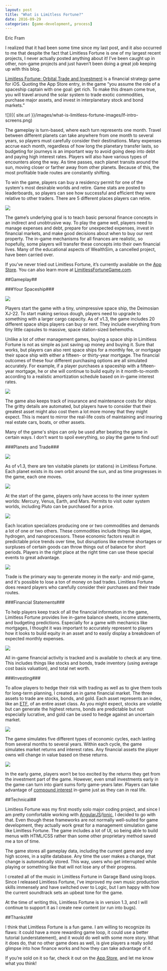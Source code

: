 ```yaml
---
layout: post
title: "What is Limitless Fortune?"
date: 2016-09-29
categories: [game-development, process]
---
```

Eric Fram  

I realized that it had been some time since my last post, and it also occurred to me that despite the fact that Limitless Fortune is one of my largest recent projects, I never actually posted anything about it! I’ve been caught up in other, non-game projects and just haven’t been doing a great job keeping up with this blog.

[Limitless Fortune: Orbital Trade and Investment](https://itunes.apple.com/us/app/limitless-fortune-orbital/id1101932740?ls=1&mt=8) is a financial strategy game for iOS. Quoting the App Store entry, in the game “you assume the role of a spaceship captain with one goal: get rich. To make this dream come true, you will travel around the solar system to trade exotic commodities, purchase major assets, and invest in interplanetary stock and bond markets.”

![]({{ site.url }}/images/what-is-limitless-fortune-images/lf-intro-screens.png)

The gameplay is turn-based, where each turn represents one month. Travel between different planets can take anywhere from one month to several years, so players must carefully consider their destinations. Many expenses accrue each month, regardless of how long the planetary transfer lasts, so budgeting for journeys is an important way to avoid going deep into debt and paying high interest rates. Players will also have various types of encounters along the way. As time passes, each planet transits around the sun, moving closer or farther away from other planets. Because of this, the most profitable trade routes are constantly shifting.

To win the game, players can buy a residency permit for one of the system's most desirable worlds and retire. Game stats are posted to leaderboards, so players can see how successful and efficient they were relative to other traders. There are 5 different places players can retire.

<img class="blog-entry-image-small" src="{{ site.url }}/images/what-is-limitless-fortune-images/lf-res-permit.png" rel="lf res permit">

The game’s underlying goal is to teach basic personal finance concepts in an indirect and unobtrusive way. To play the game well, players need to manage expenses and debt, prepare for unexpected expenses, invest in financial markets, and make good decisions about when to buy our rent property. The in-game mechanisms for all finances are realistic, so hopefully, some players will transfer these concepts into their own financial lives. Many of the educational aspects of WealthSim, a cancelled project, have been carried over. 

If you’ve never tried out Limitless Fortune, it’s currently available on the [App Store](https://itunes.apple.com/us/app/limitless-fortune-orbital/id1101932740?ls=1&mt=8). You can also learn more at [LimitlessFortuneGame.com](http://limitlessfortunegame.com/).

##Gameplay##

###Your Spaceship###

<img class="blog-entry-image-small" src="{{ site.url }}/images/what-is-limitless-fortune-images/lf-small-ship.png" rel="lf torus">

Players start the game with a tiny, unimpressive space ship, the Deimosian XJ-22. To start making serious dough, players need to upgrade to something with a larger cargo capacity. As of v1.3, the game includes 20 different space ships players can buy or rent. They include everything from tiny little capsules to massive, space station-sized behemoths.

Unlike a lot of other management games, buying a space ship in Limitless Fortune is not as simple as just saving up money and buying it. Sure that works, but players can also rent space ships for a monthly fee, or mortgage their space ship with either a fifteen- or thirty-year mortgage. The financial outcomes of these four different purchasing options are all simulated accurately. For example, if a player purchases a spaceship with a fifteen-year mortgage, he or she will continue to build equity in it month-to-month according to a realistic amortization schedule based on in-game interest rates.

<img class="blog-entry-image-small" src="{{ site.url }}/images/what-is-limitless-fortune-images/lf-ship-market.png" rel="lf torus">

The game also keeps track of insurance and maintenance costs for ships. The gritty details are automated, but players have to consider that their greatest asset might also cost them a lot more money that they might expect. This is meant to mirror the real-life costs of maintaining and insuring real estate cars, boats, or other assets.

Many of the game's ships can only be used after beating the game in certain ways. I don’t want to spoil everything, so play the game to find out!

###Planets and Trade###

<img class="blog-entry-image-small" src="{{ site.url }}/images/what-is-limitless-fortune-images/lf-torus.png" rel="lf torus">

As of v1.3, there are ten visitable planets (or stations) in Limitless Fortune. Each planet exists in its own orbit around the sun, and as time progresses in the game, each one moves.

<img class="blog-entry-image-small" src="{{ site.url }}/images/what-is-limitless-fortune-images/lf-system-map.png" rel="lf system map">

At the start of the game, players only have access to the inner system worlds: Mercury, Venus, Earth, and Mars. Permits to visit outer system worlds, including Pluto can be purchased for a price.

<img class="blog-entry-image-small" src="{{ site.url }}/images/what-is-limitless-fortune-images/lf-permits.png" rel="lf permits">

Each location specializes producing one or two commodities and demands a lot of one or two others. These commodities include things like algae, hydrogen, and nanoprocessors. These economic factors result in predictable price trends over time, but disruptions like extreme shortages or surpluses of certain goods can throw things out of balance for short periods. Players in the right place at the right time can use these special events to great advantage.

<img class="blog-entry-image-small" src="{{ site.url }}/images/what-is-limitless-fortune-images/lf-alert.png" rel="lf alert">

Trade is the primary way to generate money in the early- and mid-game, and it's possible to lose a ton of money on bad trades. Limitless Fortune does reward players who carefully consider their purchases and their trade routes.

###Financial Statements###

To help players keep track of all the financial information in the game, Limitless Fortune provides live in-game balance sheets, income statements, and budgeting predictions. Especially for a game with mechanics like mortgages, I thought it was important to accurately represent to players how it looks to build equity in an asset and to easily display a breakdown of expected monthly expenses.

<img class="blog-entry-image-small" src="{{ site.url }}/images/what-is-limitless-fortune-images/lf-finances2.png" rel="lf finances">

All in-game financial activity is tracked and is available to check at any time. This includes things like stocks and bonds, trade inventory (using average cost basis valuation), and total net worth.

###Investing###

To allow players to hedge their risk with trading as well as to give them tools for long-term planning, I created an in game financial market. The three assets to trade are stocks, bonds, and gold. Each asset represents an index, like an [ETF](http://www.investopedia.com/terms/e/etf.asp), of an entire asset class. As you might expect, stocks are volatile but can generate the highest returns, bonds are predictable but not especially lucrative, and gold can be used to hedge against an uncertain market.

<img class="blog-entry-image-small" src="{{ site.url }}/images/what-is-limitless-fortune-images/lf-stocks-summary.png" rel="lf stocks">

The game simulates five different types of economic cycles, each lasting from several months to several years. Within each cycle, the game simulates market returns and interest rates. Any financial assets the player owns will change in value based on these returns.

<img class="blog-entry-image-small" src="{{ site.url }}/images/what-is-limitless-fortune-images/lf-stocks-graphs.png" rel="lf stocks">

In the early game, players won’t be too excited by the returns they get from the investment part of the game. However, even small investments early in the game can turn into giant sums forty game-years later. Players can take advantage of [compound interest](http://www.investopedia.com/terms/c/compoundinterest.asp) in-game just as they can in real life.

##Technical##

Limitless Fortune was my first mostly solo major coding project, and since I am pretty comfortable working with [AngularJS](https://angularjs.org/)/[Ionic](http://ionicframework.com/), I decided to go with that. Even though these frameworks are not normally well-suited for game development, they actually work great for a management simulation game like Limitless Fortune. The game includes a lot of UI, so being able to build menus with HTML/CSS rather than some other proprietary method saved me a ton of time.

The game stores all gameplay data, including the current game and any high scores, in a sqlite database. Any time the user makes a change, that change is automatically stored. This way, users who get interrupted while playing or something like that will not lose any of their progress.

I created all of the music in Limitless Fortune in Garage Band using loops. Since I released Limitless Fortune, I’ve improved my own music production skills immensely and have switched over to Logic, but I am happy with how the current soundtrack sets an upbeat tone for the game.

At the time of writing this, Limitless Fortune is in version 1.3, and I will continue to support it as I create new content (or run into bugs).

##Thanks!##

I think that Limitless Fortune is a fun game.  I am willing to recognize its flaws: it could have a more rewarding game loop, it could use a better tutorial (understatement), and it would do well with some more story. What it does do, that no other game does as well, is give players a really solid glimpse into how finance works and how they can take advantage of it.

If you’re sold on it so far, check it out on the [App Store](https://itunes.apple.com/us/app/limitless-fortune-orbital/id1101932740?ls=1&mt=8), and let me know what you think!
